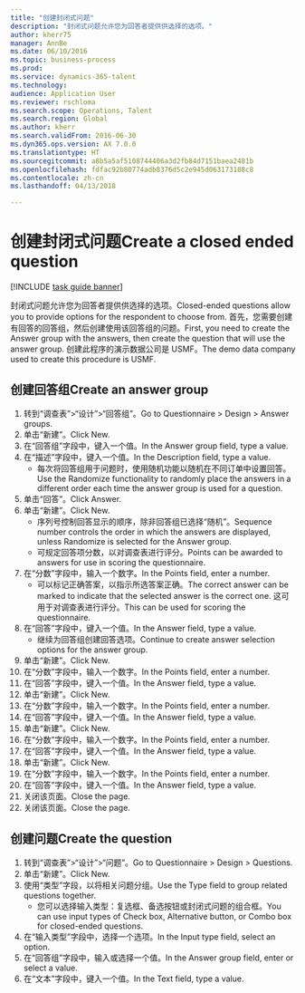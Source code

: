 ```yaml
--- 
title: "创建封闭式问题"
description: "封闭式问题允许您为回答者提供供选择的选项。"
author: kherr75
manager: AnnBe
ms.date: 06/10/2016
ms.topic: business-process
ms.prod: 
ms.service: dynamics-365-talent
ms.technology: 
audience: Application User
ms.reviewer: rschloma
ms.search.scope: Operations, Talent
ms.search.region: Global
ms.author: kherr
ms.search.validFrom: 2016-06-30
ms.dyn365.ops.version: AX 7.0.0
ms.translationtype: HT
ms.sourcegitcommit: a8b5a5af5108744406a3d2fb84d7151baea2481b
ms.openlocfilehash: fdfac92b80774adb8376d5c2e945d063173188c8
ms.contentlocale: zh-cn
ms.lasthandoff: 04/13/2018

---
```

# <a name="create-a-closed-ended-question"></a><span data-ttu-id="6c3f1-103">创建封闭式问题</span><span class="sxs-lookup"><span data-stu-id="6c3f1-103">Create a closed ended question</span></span>

[!INCLUDE [task guide banner](../../includes/task-guide-banner.md)]

<span data-ttu-id="6c3f1-104">封闭式问题允许您为回答者提供供选择的选项。</span><span class="sxs-lookup"><span data-stu-id="6c3f1-104">Closed-ended questions allow you to provide options for the respondent to choose from.</span></span> <span data-ttu-id="6c3f1-105">首先，您需要创建有回答的回答组，然后创建使用该回答组的问题。</span><span class="sxs-lookup"><span data-stu-id="6c3f1-105">First, you need to create the Answer group with the answers, then create the question that will use the answer group.</span></span> <span data-ttu-id="6c3f1-106">创建此程序的演示数据公司是 USMF。</span><span class="sxs-lookup"><span data-stu-id="6c3f1-106">The demo data company used to create this procedure is USMF.</span></span>


## <a name="create-an-answer-group"></a><span data-ttu-id="6c3f1-107">创建回答组</span><span class="sxs-lookup"><span data-stu-id="6c3f1-107">Create an answer group</span></span>
1. <span data-ttu-id="6c3f1-108">转到“调查表”>“设计”>“回答组”。</span><span class="sxs-lookup"><span data-stu-id="6c3f1-108">Go to Questionnaire > Design > Answer groups.</span></span>
2. <span data-ttu-id="6c3f1-109">单击“新建”。</span><span class="sxs-lookup"><span data-stu-id="6c3f1-109">Click New.</span></span>
3. <span data-ttu-id="6c3f1-110">在“回答组”字段中，键入一个值。</span><span class="sxs-lookup"><span data-stu-id="6c3f1-110">In the Answer group field, type a value.</span></span>
4. <span data-ttu-id="6c3f1-111">在“描述”字段中，键入一个值。</span><span class="sxs-lookup"><span data-stu-id="6c3f1-111">In the Description field, type a value.</span></span>
    * <span data-ttu-id="6c3f1-112">每次将回答组用于问题时，使用随机功能以随机在不同订单中设置回答。</span><span class="sxs-lookup"><span data-stu-id="6c3f1-112">Use the Randomize functionality to randomly place the answers in a different order each time the answer group is used for a question.</span></span>  
5. <span data-ttu-id="6c3f1-113">单击“回答”。</span><span class="sxs-lookup"><span data-stu-id="6c3f1-113">Click Answer.</span></span>
6. <span data-ttu-id="6c3f1-114">单击“新建”。</span><span class="sxs-lookup"><span data-stu-id="6c3f1-114">Click New.</span></span>
    * <span data-ttu-id="6c3f1-115">序列号控制回答显示的顺序，除非回答组已选择“随机”。</span><span class="sxs-lookup"><span data-stu-id="6c3f1-115">Sequence number controls the order in which the answers are displayed, unless Randomize is selected for the Answer group.</span></span>  
    * <span data-ttu-id="6c3f1-116">可规定回答项分数，以对调查表进行评分。</span><span class="sxs-lookup"><span data-stu-id="6c3f1-116">Points can be awarded to answers for use in scoring the questionnaire.</span></span>  
7. <span data-ttu-id="6c3f1-117">在“分数”字段中，输入一个数字。</span><span class="sxs-lookup"><span data-stu-id="6c3f1-117">In the Points field, enter a number.</span></span>
    * <span data-ttu-id="6c3f1-118">可以标记正确答案，以指示所选答案正确。</span><span class="sxs-lookup"><span data-stu-id="6c3f1-118">The correct answer can be marked to indicate that the selected answer is the correct one.</span></span> <span data-ttu-id="6c3f1-119">这可用于对调查表进行评分。</span><span class="sxs-lookup"><span data-stu-id="6c3f1-119">This can be used for scoring the questionnaire.</span></span>  
8. <span data-ttu-id="6c3f1-120">在“回答”字段中，键入一个值。</span><span class="sxs-lookup"><span data-stu-id="6c3f1-120">In the Answer field, type a value.</span></span>
    * <span data-ttu-id="6c3f1-121">继续为回答组创建回答选项。</span><span class="sxs-lookup"><span data-stu-id="6c3f1-121">Continue to create answer selection options for the answer group.</span></span>  
9. <span data-ttu-id="6c3f1-122">单击“新建”。</span><span class="sxs-lookup"><span data-stu-id="6c3f1-122">Click New.</span></span>
10. <span data-ttu-id="6c3f1-123">在“分数”字段中，输入一个数字。</span><span class="sxs-lookup"><span data-stu-id="6c3f1-123">In the Points field, enter a number.</span></span>
11. <span data-ttu-id="6c3f1-124">在“回答”字段中，键入一个值。</span><span class="sxs-lookup"><span data-stu-id="6c3f1-124">In the Answer field, type a value.</span></span>
12. <span data-ttu-id="6c3f1-125">单击“新建”。</span><span class="sxs-lookup"><span data-stu-id="6c3f1-125">Click New.</span></span>
13. <span data-ttu-id="6c3f1-126">在“分数”字段中，输入一个数字。</span><span class="sxs-lookup"><span data-stu-id="6c3f1-126">In the Points field, enter a number.</span></span>
14. <span data-ttu-id="6c3f1-127">在“回答”字段中，键入一个值。</span><span class="sxs-lookup"><span data-stu-id="6c3f1-127">In the Answer field, type a value.</span></span>
15. <span data-ttu-id="6c3f1-128">单击“新建”。</span><span class="sxs-lookup"><span data-stu-id="6c3f1-128">Click New.</span></span>
16. <span data-ttu-id="6c3f1-129">在“分数”字段中，输入一个数字。</span><span class="sxs-lookup"><span data-stu-id="6c3f1-129">In the Points field, enter a number.</span></span>
17. <span data-ttu-id="6c3f1-130">在“回答”字段中，键入一个值。</span><span class="sxs-lookup"><span data-stu-id="6c3f1-130">In the Answer field, type a value.</span></span>
18. <span data-ttu-id="6c3f1-131">单击“新建”。</span><span class="sxs-lookup"><span data-stu-id="6c3f1-131">Click New.</span></span>
19. <span data-ttu-id="6c3f1-132">在“分数”字段中，输入一个数字。</span><span class="sxs-lookup"><span data-stu-id="6c3f1-132">In the Points field, enter a number.</span></span>
20. <span data-ttu-id="6c3f1-133">在“回答”字段中，键入一个值。</span><span class="sxs-lookup"><span data-stu-id="6c3f1-133">In the Answer field, type a value.</span></span>
21. <span data-ttu-id="6c3f1-134">关闭该页面。</span><span class="sxs-lookup"><span data-stu-id="6c3f1-134">Close the page.</span></span>
22. <span data-ttu-id="6c3f1-135">关闭该页面。</span><span class="sxs-lookup"><span data-stu-id="6c3f1-135">Close the page.</span></span>

## <a name="create-the-question"></a><span data-ttu-id="6c3f1-136">创建问题</span><span class="sxs-lookup"><span data-stu-id="6c3f1-136">Create the question</span></span>
1. <span data-ttu-id="6c3f1-137">转到“调查表”>“设计”>“问题”。</span><span class="sxs-lookup"><span data-stu-id="6c3f1-137">Go to Questionnaire > Design > Questions.</span></span>
2. <span data-ttu-id="6c3f1-138">单击“新建”。</span><span class="sxs-lookup"><span data-stu-id="6c3f1-138">Click New.</span></span>
3. <span data-ttu-id="6c3f1-139">使用“类型”字段，以将相关问题分组。</span><span class="sxs-lookup"><span data-stu-id="6c3f1-139">Use the Type field to group related questions together.</span></span>
    * <span data-ttu-id="6c3f1-140">您可以选择输入类型：复选框、备选按钮或封闭式问题的组合框。</span><span class="sxs-lookup"><span data-stu-id="6c3f1-140">You can use input types of Check box, Alternative button, or Combo box for closed-ended questions.</span></span>  
4. <span data-ttu-id="6c3f1-141">在“输入类型”字段中，选择一个选项。</span><span class="sxs-lookup"><span data-stu-id="6c3f1-141">In the Input type field, select an option.</span></span>
5. <span data-ttu-id="6c3f1-142">在“回答组”字段中，输入或选择一个值。</span><span class="sxs-lookup"><span data-stu-id="6c3f1-142">In the Answer group field, enter or select a value.</span></span>
6. <span data-ttu-id="6c3f1-143">在“文本”字段中，键入一个值。</span><span class="sxs-lookup"><span data-stu-id="6c3f1-143">In the Text field, type a value.</span></span>


